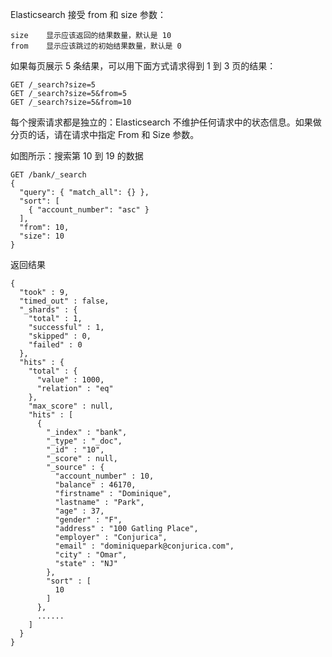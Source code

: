 


Elasticsearch 接受 from 和 size 参数：

    size    显示应该返回的结果数量，默认是 10  
    from    显示应该跳过的初始结果数量，默认是 0  

如果每页展示 5 条结果，可以用下面方式请求得到 1 到 3 页的结果：
```text
GET /_search?size=5
GET /_search?size=5&from=5
GET /_search?size=5&from=10
```


每个搜索请求都是独立的：Elasticsearch 不维护任何请求中的状态信息。如果做分页的话，请在请求中指定 From 和 Size 参数。

如图所示：搜索第 10 到 19 的数据
```text
GET /bank/_search
{
  "query": { "match_all": {} },
  "sort": [
    { "account_number": "asc" }
  ],
  "from": 10,
  "size": 10
}
```

返回结果
```text
{
  "took" : 9,
  "timed_out" : false,
  "_shards" : {
    "total" : 1,
    "successful" : 1,
    "skipped" : 0,
    "failed" : 0
  },
  "hits" : {
    "total" : {
      "value" : 1000,
      "relation" : "eq"
    },
    "max_score" : null,
    "hits" : [
      {
        "_index" : "bank",
        "_type" : "_doc",
        "_id" : "10",
        "_score" : null,
        "_source" : {
          "account_number" : 10,
          "balance" : 46170,
          "firstname" : "Dominique",
          "lastname" : "Park",
          "age" : 37,
          "gender" : "F",
          "address" : "100 Gatling Place",
          "employer" : "Conjurica",
          "email" : "dominiquepark@conjurica.com",
          "city" : "Omar",
          "state" : "NJ"
        },
        "sort" : [
          10
        ]
      },
      ......
    ]
  }
}

```